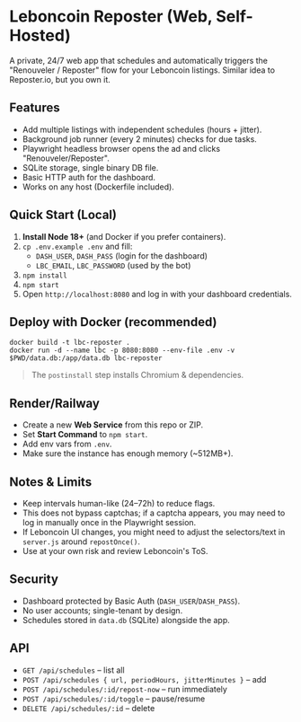 # Leboncoin Reposter (Web, Self-Hosted)

A private, 24/7 web app that schedules and automatically triggers the "Renouveler / Reposter" flow for your Leboncoin listings. Similar idea to Reposter.io, but you own it.

## Features
- Add multiple listings with independent schedules (hours + jitter).
- Background job runner (every 2 minutes) checks for due tasks.
- Playwright headless browser opens the ad and clicks "Renouveler/Reposter".
- SQLite storage, single binary DB file.
- Basic HTTP auth for the dashboard.
- Works on any host (Dockerfile included).

## Quick Start (Local)
1. **Install Node 18+** (and Docker if you prefer containers).
2. `cp .env.example .env` and fill:
   - `DASH_USER`, `DASH_PASS` (login for the dashboard)
   - `LBC_EMAIL`, `LBC_PASSWORD` (used by the bot)
3. `npm install`
4. `npm start`
5. Open `http://localhost:8080` and log in with your dashboard credentials.

## Deploy with Docker (recommended)
```
docker build -t lbc-reposter .
docker run -d --name lbc -p 8080:8080 --env-file .env -v $PWD/data.db:/app/data.db lbc-reposter
```
> The `postinstall` step installs Chromium & dependencies.

## Render/Railway
- Create a new **Web Service** from this repo or ZIP.
- Set **Start Command** to `npm start`.
- Add env vars from `.env`.
- Make sure the instance has enough memory (~512MB+).

## Notes & Limits
- Keep intervals human-like (24–72h) to reduce flags.
- This does not bypass captchas; if a captcha appears, you may need to log in manually once in the Playwright session.
- If Leboncoin UI changes, you might need to adjust the selectors/text in `server.js` around `repostOnce()`.
- Use at your own risk and review Leboncoin's ToS.

## Security
- Dashboard protected by Basic Auth (`DASH_USER`/`DASH_PASS`).
- No user accounts; single-tenant by design.
- Schedules stored in `data.db` (SQLite) alongside the app.

## API
- `GET /api/schedules` – list all
- `POST /api/schedules { url, periodHours, jitterMinutes }` – add
- `POST /api/schedules/:id/repost-now` – run immediately
- `POST /api/schedules/:id/toggle` – pause/resume
- `DELETE /api/schedules/:id` – delete